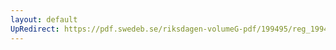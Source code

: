 ```yaml
---
layout: default
UpRedirect: https://pdf.swedeb.se/riksdagen-volumeG-pdf/199495/reg_199495/reg_199495_0404.pdf
---
```

